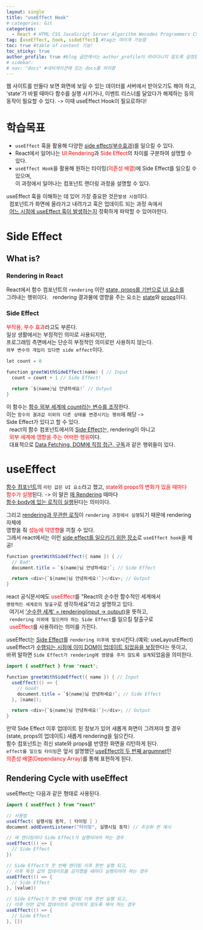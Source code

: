 ```yaml
---
layout: single
title: "useEffect Hook"
# categories: Git
categories:
  - React # HTML CSS JavaScript Server Algorithm Wecodes Programmers CS Github Blog
tag: [useEffect, hook, sideEffect] #tag는 여러개 가능함
toc: true #table of content 기능!
toc_sticky: true
author_profile: true #blog 글안에서는 author_profile이 따라다니지 않도록 설정함
# sidebar:
# nav: "docs" #네비게이션에 있는 docs를 의미함
---
```


웹 사이트를 만들다 보면 화면에 보일 수 있는 데이터를 서버에서 받아오기도 해야 하고,  
'state'가 바뀔 때마다 함수를 실행 시키거나, 이벤트 리스너를 달았다가 해제하는 등의  
동작이 필요할 수 있다. -> 이때 useEffect Hook이 필요로하다!

# 학습목표

- `useEffect` 훅을 활용해 다양한 <u>side effect(부수효과)</u>를 일으킬 수 있다.
- React에서 일어나는 <span style="color:red">UI Rendering</span>과 <span style="color:red">Side Effect</span>의 차이를 구분하여 설명할 수 있다.
- `useEffect Hook`을 활용해 원하는 타이밍(<span style="color:red">의존성 배열</span>)에 Side Effect를 일으킬 수 있으며,  
   이 과정에서 일어나는 컴포넌트 랜더링 과정을 설명할 수 있다.

useEffect 훅을 이해하는 데 있어 가장 중요한 것은`발생 시점`이다.  
&nbsp; 컴포넌트가 화면에 올라가고 내려가고 훅은 업데이트 되는 과정 속에서  
&nbsp; <u>어느 시점에 useEffect 훅이 발생하는지</u> 정확하게 파악할 수 있어야한다.

# Side Effect

## What is?

### Rendering in React

React에서 함수 컴포넌트의 `rendering` 이란 <u>state, props를 기반으로 UI 요소를</u>  
그려내는 행위이다.
&nbsp; rendering 결과물에 영향을 주는 요소는 <u>state</u>와 <u>props</u>이다.

### Side Effect

<span style="color:red">부작용, 부수 효과</span>라고도 부른다.  
일상 생활에서는 부정적인 의미로 사용되지만,  
프로그래밍 측면에서는 단순히 부정적인 의미로만 사용하지 않는다.  
`외부 변수의 개입이 있다면 side effect`이다.

```java
let count = 0

function greetWithSideEffect(name) { // Input
  count = count + 1 // Side Effect!

  return `${name}님 안녕하세요!` // Output
}
```

이 함수는 <u>함수 외부 세계에 count라는 변수를 조작</u>한다.  
이는 `함수의 결과값 이외의 다른 상태를 변경시키는 행위`에 해당 ->  
Side Effect가 있다고 할 수 있다.  
&nbsp; react의 함수 컴포넌트에서의 <u>Side Effect</u>는, rendering이 아니고  
&nbsp; <span style="color:red">외부 세계에 영향을 주는 어떠한 행위</span>이다.  
&nbsp; 대표적으로 <u>Data Fetching, DOM에 직접 접근, 구독</u>과 같은 행위들이 있다.

# useEffect

<u>함수 컴포넌트</u>의 `리턴 값은 UI 요소`라고 했고, <span style="color:red">state와 props의 변화가 있을 때마다  
함수가 실행</span>된다. -> 이 말은 <u>매 Rendering</u> 때마다  
<u>함수 body에 있는 로직이 실행</u>된다는 의미이다.

그리고 <u>rendering과 무관한 로직</u>이 `rendering 과정에서 실행`되기 때문에 rendering 자체에  
영향을 줘 <span style="color:red">성능에 악영향</span>을 끼칠 수 있다.  
그래서 react에서는 이런 <u>side effect를 일으키기 위한 장소</u>로 `useEffect hook`을 제공!

```java
function greetWithSideEffect({ name }) { //
  // Bad!
  document.title = `${name}님 안녕하세요!`; // Side Effect

  return <div>{`${name}님 안녕하세요!`}</div>; // Output
}
```

react 공식문서에도 <span style="color:red">useEffect</span>를 "React의 순수한 함수적인 세계에서  
`명령적인 세계로의 탈출구`로 생각하세요"라고 설명하고 있다.  
&nbsp; 여기서 <u>'순수한 세계' = rendering(input -> output)</u>을 뜻하고,  
&nbsp; `rendering 이외에 일으켜야 하는 Side Effect`를 일으킬 탈출구로  
&nbsp; <span style="color:red">useEffect</span>를 사용하라는 의미를 가진다.

useEffect는 <u>Side Effect</u>를 `rendering 이후에 발생`시킨다.(예외: useLayoutEffect)  
useEffect가 <u>수행되는 시점에 이미 DOM이 업데이트 되었음을 보장</u>한다는 뜻이고,  
바뀌 말하면 `Side Effect가 rendering에 영향을 주지 않도록 설계`되었음을 의미한다.

```java
import { useEffect } from 'react';

function greetWithSideEffect({ name }) { // Input
  useEffect(() => {
    // Good!
    document.title = `${name}님 안녕하세요!`; // Side Effect
  }, [name]);

  return <div>{`${name}님 안녕하세요!`}</div>; // Output
}
```

만약 Side Effect 이후 업데이트 된 정보가 있어 새롭게 화면이 그려져야 할 경우  
(state, props의 업데이트) 새롭게 rendering을 일으킨다.  
함수 컴포넌트는 최신 state와 props를 반영한 화면을 리턴하게 된다.  
`effect를 일으킬 타이밍`은 앞서 설명했던 <u>useEffect의 두 번째 argumnet</u>인  
<span style="color:red">의존성 배열(Dependancy Array)</span>를 통해 표현하게 된다.

## Rendering Cycle with useEffect

useEffect는 다음과 같은 형태로 사용된다.

```java
import { useEffect } from "react"

// 사용법
useEffect( 실행시킬 동작, [ 타이밍 ] )
document.addEventListener("타이밍", 실행시킬 동작) // 추상화 한 예시

// 매 렌더링마다 Side Effect가 실행되어야 하는 경우
useEffect(() => {
  // Side Effect
})

// Side Effect가 첫 번째 렌더링 이후 한번 실행 되고,
// 이후 특정 값의 업데이트를 감지했을 때마다 실행되어야 하는 경우
useEffect(() => {
  // Side Effect
}, [value])

// Side Effect가 첫 번째 렌더링 이후 한번 실행 되고,
// 이후 어떤 값의 업데이트도 감지하지 않도록 해야 하는 경우
useEffect(() => {
  // Side Effect
}, [])
```

<!-- ### 2. Link 넣기

```

유형 1: (설명어를 입력) : [gunhee's coding blog](https://gunhee-jeong.github.io/)
유형 2: (URL 자동연결) : <https://gunhee-jeong.github.io/>
유형 3: (동일 파일 내 '문단으로 이동') : [1. Header로 이동](###-1-header)

```

유형 1: (설명어를 입력) : [gunhee's coding blog](https://gunhee-jeong.github.io/)
유형 2: (URL 자동연결) : <https://gunhee-jeong.github.io/>
유형 3: (동일 파일 내 '문단으로 이동') : [1. Header로 이동](#1-header)
유형 3의 방법

1. 특수문자를 제거
2. 스페이스는 -로 바꾸고
3. 대문자는 소문자로!
   그래서 ### 1. Header -> #1-header

## Link: [google][https://www.google.com/]

### 3. 수평선

```

---

```

---

### 4. 라인 바꾸기

```

스페이스바를 2번 눌러주면 다음칸으로
이동할 수 있어요!

```

---

스페이스바를 2번 눌러주면
다음칸으로 이동할 수 있어요!

### 5. list 만들기

```

1. 1번
2. 2번
3. 3번

- 순서없는 list
  - 순서없는 list
    - 순서없는 list

```

1. 1번
2. 2번
3. 3번

- 순서없는 list
  - 순서없는 list
    - 순서없는 list

---

### 6. font 관련

```

**진하게** -> 볼드
_기울여서_ -> 이탤릭체
~~취소선~~ -> 취소선

<ul>밑줄넣기</ul> -> 밑줄
<span style="color:red">빨간 글씨</span> -> 글자색
이것이 `인라인` 입니다 -> 인라인 코드
```

**진하게** -> 볼드
_기울여서_ -> 이탤릭체
~~취소선~~ -> 취소선
<u>밑줄넣기</u> -> 밑줄
<span style="color:red">빨간 글씨</span>
이것이 `인라인` 입니다 -> 인라인 코드

---

### 7. 인용구문

```
> coding
>
> > JavaScript
> >
> > > 내가 프짱!
```

> coding
>
> > JavaScript
> >
> > > 내가 프짱!

---

### 8. 이미지 삽입

```
유형1: ('사이즈를 조절' -> HTML 태그 사용) : <img src="https://gunhee-jeong.github.io/assets/images/blogLogo.png" width="300" height="200">
유형2: (이미지 삽입 후 -> 링크 걸기)
[![이미지](https://gunhee-jeong.github.io/assets/images/blogLogo/blogLogo.png)](https://gunhee-jeong.github.io/)
```

유형1: ('사이즈를 조절' -> HTML 태그 사용) : <img src="https://gunhee-jeong.github.io/assets/images/blogLogo.png" width="300" height="200">
유형2: (이미지 삽입 후 -> 링크 걸기)
[![이미지](https://gunhee-jeong.github.io/assets/images/blogLogo.png)](https://gunhee-jeong.github.io/)

### 9. 표 만들기

```
||국어|영어|
| :--- | ---: | :--: |
|건희 | 100점 | 100점
|철수 | 100점 | 100점
```

|      |  국어 | 영어  |
| :--- | ----: | :---: |
| 건희 | 100점 | 100점 |
| 철수 | 100점 | 100점 |

> - header를 넣고 싶은 경우 ---을 사용하고 :을 이용하여 정렬에 사용함!

### 10. 토글 만들기

```
<details>
<summary>여기를 누르세요</summary>
<div markdown="1">
숨겨진 내용
</div>
</details>
```

<details>
<summary>여기를 누르세요</summary>
<div markdown="1">
숨겨진 내용
</div>
</details> -->
